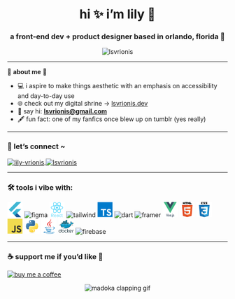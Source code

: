 <h1 align="center">hi ✨ i’m lily 🐇</h1>
<h3 align="center">a front-end dev + product designer based in orlando, florida 🌴</h3>

<p align="center"> <img src="https://komarev.com/ghpvc/?username=lsvrionis&label=✨%20profile%20views✨&color=ffb6c1&style=flat" alt="lsvrionis" /> </p>

---

🌸 **about me** 🌸  
- 💻 i aspire to make things aesthetic with an emphasis on accessibility and day-to-day use
- 🌐 check out my digital shrine → [lsvrionis.dev](https://www.lsvrionis.dev/)  
- 📮 say hi: **lsvrionis@gmail.com**  
- 🖋️ fun fact: one of my fanfics once blew up on tumblr (yes really)  

---

<h3 align="left">🌈 let’s connect ~</h3>
<p align="left">
  <a href="https://linkedin.com/in/lily-vrionis" target="_blank">
    <img align="center" src="https://raw.githubusercontent.com/rahuldkjain/github-profile-readme-generator/master/src/images/icons/Social/linked-in-alt.svg" alt="lily-vrionis" height="30" width="40" />
  </a>
  <a href="https://instagram.com/lsvrionis" target="_blank">
    <img align="center" src="https://raw.githubusercontent.com/rahuldkjain/github-profile-readme-generator/master/src/images/icons/Social/instagram.svg" alt="lsvrionis" height="30" width="40" />
  </a>
</p>

---

<h3 align="left">🛠️ tools i vibe with:</h3>
<p align="left">
  <!-- example format -->
  <img src="https://raw.githubusercontent.com/devicons/devicon/master/icons/flutter/flutter-original.svg" alt="flutter" width="35" height="35" />
  <img src="https://www.vectorlogo.zone/logos/figma/figma-icon.svg" alt="figma" width="35" height="35"/>
  <img src="https://raw.githubusercontent.com/devicons/devicon/master/icons/react/react-original-wordmark.svg" alt="react" width="35" height="35"/>
  <img src="https://www.vectorlogo.zone/logos/tailwindcss/tailwindcss-icon.svg" alt="tailwind" width="35" height="35"/>
  <img src="https://raw.githubusercontent.com/devicons/devicon/master/icons/typescript/typescript-original.svg" alt="typescript" width="35" height="35"/>
  <img src="https://www.vectorlogo.zone/logos/dartlang/dartlang-icon.svg" alt="dart" width="35" height="35"/>
  <img src="https://www.vectorlogo.zone/logos/framer/framer-icon.svg" alt="framer" width="35" height="35"/>
  <img src="https://raw.githubusercontent.com/devicons/devicon/master/icons/vuejs/vuejs-original-wordmark.svg" alt="vue" width="35" height="35"/>
  <img src="https://raw.githubusercontent.com/devicons/devicon/master/icons/html5/html5-original-wordmark.svg" alt="html" width="35" height="35"/>
  <img src="https://raw.githubusercontent.com/devicons/devicon/master/icons/css3/css3-original-wordmark.svg" alt="css" width="35" height="35"/>
  <img src="https://raw.githubusercontent.com/devicons/devicon/master/icons/javascript/javascript-original.svg" alt="js" width="35" height="35"/>
  <img src="https://raw.githubusercontent.com/devicons/devicon/master/icons/python/python-original.svg" alt="python" width="35" height="35"/>
  <img src="https://raw.githubusercontent.com/devicons/devicon/master/icons/java/java-original.svg" alt="java" width="35" height="35"/>
  <img src="https://raw.githubusercontent.com/devicons/devicon/master/icons/docker/docker-original-wordmark.svg" alt="docker" width="35" height="35"/>
  <img src="https://www.vectorlogo.zone/logos/firebase/firebase-icon.svg" alt="firebase" width="35" height="35"/>
</p>

---

<h3 align="left">☕ support me if you’d like 🖤</h3>
<p>
  <a href="https://ko-fi.com/lsvrionis">
    <img src="https://cdn.ko-fi.com/cdn/kofi3.png?v=3" height="45" alt="buy me a coffee" />
  </a>
</p>


<p align="center">
  <img src="https://static.wikia.nocookie.net/soundeffects/images/1/1c/Madoka_Gif_1.gif/revision/latest/scale-to-width-down/1000?cb=20190422023749" alt="madoka clapping gif" width="600"/>
</p>

<!--
**lsvrionis/lsvrionis** is a ✨ _special_ ✨ repository because its `README.md` (this file) appears on your GitHub profile.

Here are some ideas to get you started:

- 🔭 I’m currently working on ...
- 🌱 I’m currently learning ...
- 👯 I’m looking to collaborate on ...
- 🤔 I’m looking for help with ...
- 💬 Ask me about ...
- 📫 How to reach me: ...
- 😄 Pronouns: ...
- ⚡ Fun fact: ...
-->
